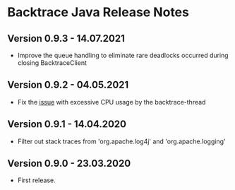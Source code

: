 # Backtrace Java Release Notes

## Version 0.9.3 - 14.07.2021
- Improve the queue handling to eliminate rare deadlocks occurred during closing BacktraceClient

## Version 0.9.2 - 04.05.2021
- Fix the [issue](https://github.com/backtrace-labs/backtrace-java/issues/4) with excessive CPU usage by the backtrace-thread

## Version 0.9.1 - 14.04.2020
- Filter out stack traces from 'org.apache.log4j' and 'org.apache.logging'

## Version 0.9.0 - 23.03.2020
- First release.
